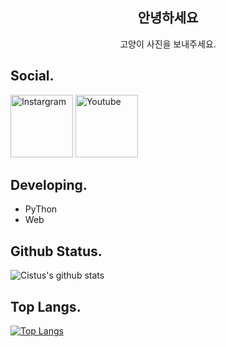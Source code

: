 <h2 align="center">안녕하세요</h2>
<p align="center">고양이 사진을 보내주세요.<p>

## Social. 
[<img alt="Instargram" src="https://github.com/gauravghongde/social-icons/blob/master/PNG/Color/Instagram.png?raw=true" height="100px" />](https://www.instagram.com/m_in04_/) 
[<img alt="Youtube" src="https://github.com/gauravghongde/social-icons/blob/master/PNG/Color/Youtube.png?raw=true)" height="100px" />](https://youtu.be/an9J6isFQag)

## Developing. 

- PyThon
- Web

## Github Status. 

![Cistus's github stats](https://github-readme-stats.vercel.app/api?username=minwook04&bg_color=2C2B2B,313131,818181,C0C0C0,E9E9E9&title_color=fff&text_color=fff&show_icons=true&count_private=false)

## Top Langs.  

[![Top Langs](https://github-readme-stats.vercel.app/api/top-langs/?username=minwook04&hide=html,batchfile&bg_color=2C2B2B,313131,818181,C0C0C0,E9E9E9&title_color=fff&text_color=fff)](https://github.com/anuraghazra/github-readme-stats)
